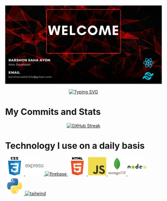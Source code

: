 <p> 
 <img alt="banner" src="https://raw.githubusercontent.com/ayon121/ayon121/main/images/banner/banner.jpg">
</p>
<!-- typing text -->
<div align="center">
    <a href="https://git.io/typing-svg"><img src="https://readme-typing-svg.demolab.com?font=Fira+Code&weight=700&size=24&duration=5005&pause=1000&color=F70000&center=true&random=false&width=450&lines=+Welcome+to+my+GitHub+haven.;Explore+the+realms+of+code." alt="Typing SVG" /></a>
</div>

<!-- commits count -->
<h1>
    My Commits and Stats
</h1>
<div align="center">
    <a href="https://git.io/streak-stats"><img src="https://streak-stats.demolab.com?user=ayon121&theme=blood&date_format=j%20M%5B%20Y%5D&card_width=650&background=85%2C000000%2C401717FD&stroke=00EBC3&fire=EB0F00&border=EB0F00&ring=FF0000&dates=01EBEA&currStreakNum=EB1900&sideNums=EB0303" alt="GitHub Streak" /></a>
</div>


<!-- tech skills -->
<h1>
    Technology I use on a daily basis
</h1>
<p align="left"> 
<a href="https://www.w3schools.com/css/" target="_blank" rel="noreferrer"> <img src="https://raw.githubusercontent.com/devicons/devicon/master/icons/css3/css3-original-wordmark.svg" alt="css3" width="60" height="60"/> </a>
<a href="https://expressjs.com" target="_blank" rel="noreferrer"> <img src="https://raw.githubusercontent.com/devicons/devicon/master/icons/express/express-original-wordmark.svg" alt="express" width="60" height="60"/> 
</a> <a href="https://firebase.google.com/" target="_blank" rel="noreferrer"> <img src="https://www.vectorlogo.zone/logos/firebase/firebase-icon.svg" alt="firebase" width="60" height="60"/> </a> 
<a href="https://www.w3.org/html/" target="_blank" rel="noreferrer"> <img src="https://raw.githubusercontent.com/devicons/devicon/master/icons/html5/html5-original-wordmark.svg" alt="html5" width="60" height="60"/> </a> 
<a href="https://developer.mozilla.org/en-US/docs/Web/JavaScript" target="_blank" rel="noreferrer"> <img src="https://raw.githubusercontent.com/devicons/devicon/master/icons/javascript/javascript-original.svg" alt="javascript" width="60" height="60"/> 
</a> <a href="https://www.mongodb.com/" target="_blank" rel="noreferrer"> <img src="https://raw.githubusercontent.com/devicons/devicon/master/icons/mongodb/mongodb-original-wordmark.svg" alt="mongodb" width="60" height="60"/> 
</a> <a href="https://nodejs.org" target="_blank" rel="noreferrer"> <img src="https://raw.githubusercontent.com/devicons/devicon/master/icons/nodejs/nodejs-original-wordmark.svg" alt="nodejs" width="60" height="60"/> </a> 
<a href="https://www.python.org" target="_blank" rel="noreferrer"> <img src="https://raw.githubusercontent.com/devicons/devicon/master/icons/python/python-original.svg" alt="python" width="60" height="60"/> 
</a> <a href="https://tailwindcss.com/" target="_blank" rel="noreferrer"> <img src="https://www.vectorlogo.zone/logos/tailwindcss/tailwindcss-icon.svg" alt="tailwind" width="60" height="60"/> </a>
</p>
